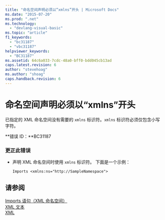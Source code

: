 ```yaml
---
title: "命名空间声明必须以“xmlns”开头 | Microsoft Docs"
ms.date: "2015-07-20"
ms.prod: ".net"
ms.technology: 
  - "devlang-visual-basic"
ms.topic: "article"
f1_keywords: 
  - "bc31187"
  - "vbc31187"
helpviewer_keywords: 
  - "BC31187"
ms.assetid: 64c6a033-7cdc-48a0-bff0-bdd045cb13ad
caps.latest.revision: 6
author: "stevehoag"
ms.author: "shoag"
caps.handback.revision: 6
---
```

# 命名空间声明必须以“xmlns”开头
已指定的 XML 命名空间没有需要的 `xmlns` 标识符。`xmlns` 标识符必须仅包含小写字符。  
  
 **错误 ID：**BC31187  
  
### 更正此错误  
  
-   声明 XML 命名空间时使用 `xmlns` 标识符。 下面是一个示例：  
  
    ```vb#  
    Imports <xmlns:ns="http://SampleNamespace">  
    ```  
  
## 请参阅  
 [Imports 语句（XML 命名空间）](../../visual-basic/language-reference/statements/imports-statement-xml-namespace.md)   
 [XML 文本](../../visual-basic/language-reference/xml-literals/index.md)   
 [XML](../../visual-basic/programming-guide/language-features/xml/index.md)